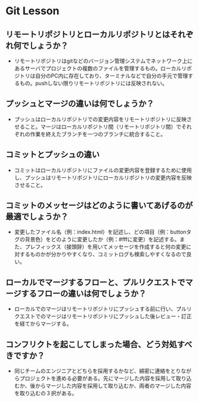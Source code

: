 # Git Lesson

## リモートリポジトリとローカルリポジトリとはそれぞれ何でしょうか？

- リモートリポジトリはgitなどのバージョン管理システムでネットワーク上にあるサーバでプロジェクトの複数のファイルを管理するもの。ローカルリポジトリは自分のPC内に存在しており、ターミナルなどで自分の手元で管理するもの。pushしない限りリモートリポジトリには反映されない。

## プッシュとマージの違いは何でしょうか？

- プッシュはローカルリポジトリでの変更内容をリモートリポジトリに反映させること。マージはローカルリポジトリ間（リモートリポジトリ間）でそれぞれの作業を終えたブランチを一つのブランチに統合すること。

## コミットとプッシュの違い

- コミットはローカルリポジトリにファイルの変更内容を登録するために使用し、プッシュはリモートリポジトリにローカルリポジトリの変更内容を反映させること。

## コミットのメッセージはどのように書いてあげるのが最適でしょうか？

- 変更したファイル名（例：index.html）を記述し、どの項目（例：buttonタグの背景色）をどのように変更したか（例：#fffに変更）を記述する。また、プレフィックス（接頭辞）を用いてメッセージを作成すると何の変更に対するものかが分かりやすくなり、コミットログも検索しやすくなるので良い。

## ローカルでマージするフローと、プルリクエストでマージするフローの違いは何でしょうか？

- ローカルでのマージはリモートリポジトリにプッシュする前に行い、プルリクエストでのマージはリモートリポジトリにプッシュした後レビュー・訂正を経てからマージする。

## コンフリクトを起こしてしまった場合、どう対処すべきですか？

- 同じチームのエンジニアとどちらを採用するかなど、綿密に連絡をとりながらプロジェクトを進める必要がある。先にマージした内容を採用して取り込むか、後からマージした内容を採用して取り込むか、両者のマージした内容を取り込むの３択がある。
